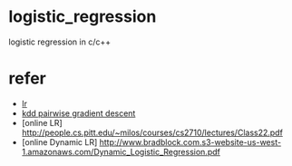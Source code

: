logistic_regression
===================

logistic regression in c/c++ 

refer 
===================
- [lr](http://people.csail.mit.edu/jrennie/writing/lr.pdf)
- [kdd pairwise gradient descent](https://kaggle2.blob.core.windows.net/competitions/kddcup2012/2748/media/OperaSlides.pdf)
- [online LR] http://people.cs.pitt.edu/~milos/courses/cs2710/lectures/Class22.pdf
- [online Dynamic LR] http://www.bradblock.com.s3-website-us-west-1.amazonaws.com/Dynamic_Logistic_Regression.pdf


